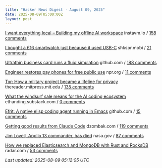 ```yaml
---
title: "Hacker News Digest · August 09, 2025"
date: 2025-08-09T05:00:00Z
layout: post
---
```


[I want everything local – Building my offline AI workspace](https://instavm.io/blog/building-my-offline-ai-workspace)  instavm.io / [158 comments](https://news.ycombinator.com/item?id=44840013)

[I bought a £16 smartwatch just because it used USB-C](https://shkspr.mobi/blog/2025/08/i-bought-a-16-smartwatch-just-because-it-used-usb-c/)  shkspr.mobi / [21 comments](https://news.ycombinator.com/item?id=44810916)

[Ultrathin business card runs a fluid simulation](https://github.com/Nicholas-L-Johnson/flip-card)  github.com / [188 comments](https://news.ycombinator.com/item?id=44835879)

[Engineer restores pay phones for free public use](https://www.npr.org/2025/08/04/nx-s1-5484013/engineer-restores-pay-phones-for-free-public-use)  npr.org / [11 comments](https://news.ycombinator.com/item?id=44806537)

[Tor: How a military project became a lifeline for privacy](https://thereader.mitpress.mit.edu/the-secret-history-of-tor-how-a-military-project-became-a-lifeline-for-privacy/)  thereader.mitpress.mit.edu / [135 comments](https://news.ycombinator.com/item?id=44838378)

[What the windsurf sale means for the AI coding ecosystem](https://ethanding.substack.com/p/windsurf-gets-margin-called)  ethanding.substack.com / [0 comments](https://news.ycombinator.com/item?id=44843801)

[Efrit: A native elisp coding agent running in Emacs](https://github.com/steveyegge/efrit)  github.com / [15 comments](https://news.ycombinator.com/item?id=44840654)

[Getting good results from Claude Code](https://www.dzombak.com/blog/2025/08/getting-good-results-from-claude-code/)  dzombak.com / [119 comments](https://news.ycombinator.com/item?id=44836879)

[Jim Lovell, Apollo 13 commander, has died](https://www.nasa.gov/news-release/acting-nasa-administrator-reflects-on-legacy-of-astronaut-jim-lovell/)  nasa.gov / [87 comments](https://news.ycombinator.com/item?id=44840582)

[How we replaced Elasticsearch and MongoDB with Rust and RocksDB](https://radar.com/blog/high-performance-geocoding-in-rust)  radar.com / [53 comments](https://news.ycombinator.com/item?id=44836463)


_Last updated: 2025-08-09 05:12:05 UTC_
